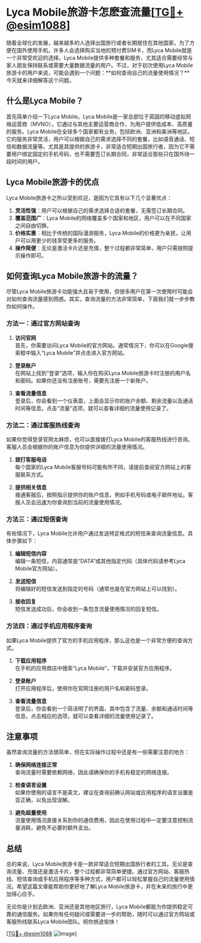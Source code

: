 # Lyca Mobile旅游卡怎麽查流量[[TG💪+ @esim1088](https://t.me/s/esim1088)]

随着全球化的发展，越来越多的人选择出国旅行或者长期居住在其他国家。为了方便在国外使用手机，许多人会选择购买当地的预付费SIM卡，而Lyca Mobile就是一个非常受欢迎的选择。Lyca Mobile提供多种套餐和服务，尤其适合需要经常与家人朋友保持联系或需要大量数据流量的用户。不过，对于初次使用Lyca Mobile旅游卡的用户来说，可能会遇到一个问题：**如何查询自己的流量使用情况？**今天就来详细解答这个问题。

## 什么是Lyca Mobile？

首先简单介绍一下Lyca Mobile。Lyca Mobile是一家总部位于英国的移动虚拟网络运营商（MVNO），它通过与其他主要运营商合作，为用户提供低成本、高质量的服务。Lyca Mobile在全球多个国家都有业务，包括欧洲、亚洲和美洲等地区。它的服务非常灵活，用户可以根据自己的需求选择不同的套餐，比如语音通话、短信和数据流量等。尤其是其提供的旅游卡，非常适合短期出国旅行者，因为它不需要用户绑定固定的手机号码，也不需要签订长期合同，非常适合那些只在国外待一段时间的用户。

## Lyca Mobile旅游卡的优点

Lyca Mobile旅游卡之所以受到欢迎，是因为它具有以下几个显著优点：

1. **灵活性强**：用户可以根据自己的需求选择合适的套餐，无需签订长期合同。
2. **覆盖范围广**：Lyca Mobile的网络覆盖多个国家和地区，用户可以在不同国家之间自由切换。
3. **价格实惠**：相比于传统的国际漫游服务，Lyca Mobile的价格更为亲民，让用户可以用更少的钱享受更多的服务。
4. **操作简便**：无论是激活卡片还是充值，整个过程都非常简单，用户只需按照提示操作即可。

## 如何查询Lyca Mobile旅游卡的流量？

尽管Lyca Mobile旅游卡功能强大且易于使用，但很多用户在第一次使用时可能会对如何查询流量感到困惑。其实，查询流量的方法非常简单，下面我们就一步步教你如何操作。

### 方法一：通过官方网站查询

1. **访问官网**  
   首先，你需要访问Lyca Mobile的官方网站。通常情况下，你可以在Google搜索框中输入“Lyca Mobile”并点击进入官方网站。

2. **登录账户**  
   在网站上找到“登录”选项，输入你在购买Lyca Mobile旅游卡时注册的用户名和密码。如果你还没有注册账号，需要先注册一个新账户。

3. **查看流量信息**  
   登录后，你会看到一个仪表盘，上面会显示你的账户余额、剩余流量以及通话时间等信息。点击“流量”选项，就可以查看详细的流量使用记录了。

### 方法二：通过客服热线查询

如果你觉得登录官网太麻烦，也可以直接拨打Lyca Mobile的客服热线进行咨询。客服人员会根据你的账户信息为你提供详细的流量使用情况。

1. **拨打客服电话**  
   每个国家的Lyca Mobile客服号码可能有所不同，请提前查阅官方网站上的客服联系方式。

2. **提供相关信息**  
   接通客服后，按照指示提供你的账户信息，例如手机号码或电子邮件地址。客服人员会迅速为你查询到当前的流量使用情况。

### 方法三：通过短信查询

有些情况下，Lyca Mobile允许用户通过发送特定格式的短信来查询流量信息。具体步骤如下：

1. **编辑短信内容**  
   编辑一条短信，内容通常是“DATA”或其他指定代码（具体代码请参考Lyca Mobile官方网站）。

2. **发送短信**  
   将编辑好的短信发送到指定的号码（通常也是在官方网站上可以找到）。

3. **接收回复**  
   短信发送成功后，你会收到一条包含流量使用情况的回复短信。

### 方法四：通过手机应用程序查询

如果Lyca Mobile提供了官方的手机应用程序，那么这也是一个非常方便的查询方式。

1. **下载应用程序**  
   在手机的应用商店中搜索“Lyca Mobile”，下载并安装官方应用程序。

2. **登录账户**  
   打开应用程序后，使用你在官网注册的用户名和密码登录。

3. **查看流量信息**  
   登录后，你会看到一个简洁明了的界面，其中包含了流量、余额和通话时间等信息。点击相应的选项，就可以查看详细的流量使用记录了。

## 注意事项

虽然查询流量的方法很简单，但在实际操作过程中还是有一些需要注意的地方：

1. **确保网络连接正常**  
   查询流量时需要依赖网络，因此请确保你的手机有稳定的网络连接。

2. **检查语言设置**  
   如果你使用的语言不是英文，建议在查询前确认网站或应用程序的语言设置是否正确，以免出现误解。

3. **避免超量使用**  
   流量使用情况直接关系到你的通信费用，因此在使用过程中一定要注意控制流量消耗，避免不必要的额外支出。

## 总结

总的来说，Lyca Mobile旅游卡是一款非常适合短期出国旅行者的工具。无论是查询流量、充值还是激活卡片，整个过程都非常简单便捷。通过官方网站、客服热线、短信查询或手机应用程序等多种方式，用户都可以轻松掌握自己的流量使用情况。希望这篇文章能帮助你更好地了解Lyca Mobile旅游卡，并在未来的旅行中更加得心应手。

无论你是计划去欧洲、亚洲还是其他地区旅行，Lyca Mobile都能为你提供稳定可靠的通信服务。如果你有任何疑问或需要进一步的帮助，随时可以通过官方网站或客服热线联系Lyca Mobile团队。祝你旅途愉快！

[[TG💪+ @esim1088](https://t.me/s/esim1088) ![Image](https://i.postimg.cc/4NQfJmqS/Snipaste-2025-05-13-00-14-12.png)]